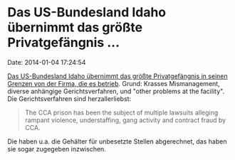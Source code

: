 Das US-Bundesland Idaho übernimmt das größte Privatgefängnis \...
=================================================================

Date: 2014-01-04 17:24:54

[Das US-Bundesland Idaho übernimmt das größte Privatgefängnis in seinen
Grenzen von der Firma, die es
betrieb](http://www.theguardian.com/world/2014/jan/03/idaho-take-control-privately-run-state-prison).
Grund: Krasses Mismanagement, diverse anhängige Gerichtsverfahren, und
\"other problems at the facility\". Die Gerichtsverfahren sind
herzallerliebst:

> The CCA prison has been the subject of multiple lawsuits alleging
> rampant violence, understaffing, gang activity and contract fraud by
> CCA.

Die haben u.a. die Gehälter für unbesetzte Stellen abgerechnet, das
haben sie sogar zugegeben inzwischen.
